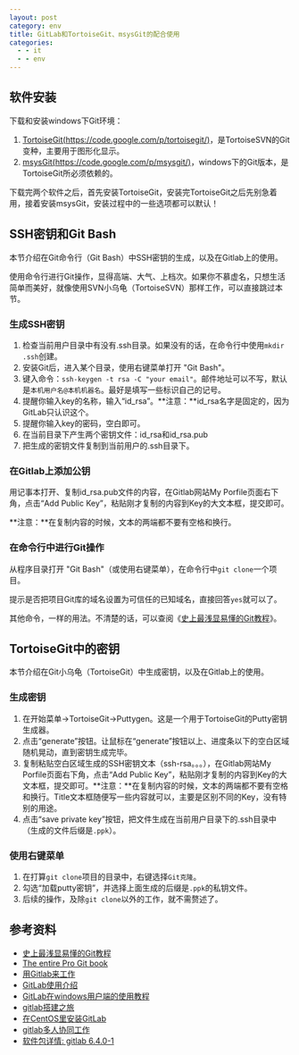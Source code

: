 ```yaml
---
layout: post
category: env
title: GitLab和TortoiseGit、msysGit的配合使用
categories:
  - - it
  - - env
---
```


## 软件安装 ##

下载和安装windows下Git环境：

1. [TortoiseGit(https://code.google.com/p/tortoisegit/)](https://code.google.com/p/tortoisegit/)，是TortoiseSVN的Git变种，主要用于图形化显示。
2. [msysGit(https://code.google.com/p/msysgit/)](https://code.google.com/p/msysgit/)，windows下的Git版本，是TortoiseGit所必须依赖的。

下载完两个软件之后，首先安装TortoiseGit，安装完TortoiseGit之后先别急着用，接着安装msysGit，安装过程中的一些选项都可以默认！

## SSH密钥和Git Bash ##

本节介绍在Git命令行（Git Bash）中SSH密钥的生成，以及在Gitlab上的使用。

使用命令行进行Git操作，显得高端、大气、上档次。如果你不慕虚名，只想生活简单而美好，就像使用SVN小乌龟（TortoiseSVN）那样工作，可以直接跳过本节。

### 生成SSH密钥 ###

1. 检查当前用户目录中有没有.ssh目录。如果没有的话，在命令行中使用`mkdir .ssh`创建。
2. 安装Git后，进入某个目录，使用右键菜单打开 "Git Bash"。
3. 键入命令：`ssh-keygen -t rsa -C "your email"`。邮件地址可以不写，默认是`本机用户名@本机机器名`。最好是填写一些标识自己的记号。
4. 提醒你输入key的名称，输入“id_rsa”。**注意：**id_rsa名字是固定的，因为GitLab只认识这个。
5. 提醒你输入key的密码，空白即可。
6. 在当前目录下产生两个密钥文件：id_rsa和id_rsa.pub
7. 把生成的密钥文件复制到当前用户的.ssh目录下。

### 在Gitlab上添加公钥 ###

用记事本打开、复制id_rsa.pub文件的内容，在Gitlab网站My Porfile页面右下角，点击“Add Public Key”，粘贴刚才复制的内容到Key的大文本框，提交即可。

**注意：**在复制内容的时候，文本的两端都不要有空格和换行。

### 在命令行中进行Git操作 ###

从程序目录打开 "Git Bash"（或使用右键菜单），在命令行中`git clone`一个项目。

提示是否把项目Git库的域名设置为可信任的已知域名，直接回答`yes`就可以了。

其他命令，一样的用法。不清楚的话，可以查阅《[史上最浅显易懂的Git教程](http://www.liaoxuefeng.com/wiki/0013739516305929606dd18361248578c67b8067c8c017b000)》。

## TortoiseGit中的密钥 ##

本节介绍在Git小乌龟（TortoiseGit）中生成密钥，以及在Gitlab上的使用。

### 生成密钥 ###

1. 在开始菜单->TortoiseGit->Puttygen。这是一个用于TortoiseGit的Putty密钥生成器。
2. 点击“generate”按钮。让鼠标在“generate”按钮以上、进度条以下的空白区域随机晃动，直到密钥生成完毕。
3. 复制粘贴空白区域生成的SSH密钥文本（ssh-rsa。。。），在Gitlab网站My Porfile页面右下角，点击“Add Public Key”，粘贴刚才复制的内容到Key的大文本框，提交即可。**注意：**在复制内容的时候，文本的两端都不要有空格和换行。Title文本框随便写一些内容就可以，主要是区别不同的Key，没有特别的用途。
4. 点击“save private key”按钮，把文件生成在当前用户目录下的.ssh目录中（生成的文件后缀是`.ppk`）。

### 使用右键菜单 ###

1. 在打算`git clone`项目的目录中，右键选择`Git克隆`。
2. 勾选“加载putty密钥”，并选择上面生成的后缀是`.ppk`的私钥文件。
3. 后续的操作，及除`git clone`以外的工作，就不需赘述了。

## 参考资料 ##

- [史上最浅显易懂的Git教程](http://www.liaoxuefeng.com/wiki/0013739516305929606dd18361248578c67b8067c8c017b000)
- [The entire Pro Git book](http://git-scm.com/book/zh)
- [用Gitlab来工作](http://feiyang.me/2013/03/work-with-gitlab/)
- [GitLab使用介绍](http://www.docin.com/p-596784591.html)
- [GitLab在windows用户端的使用教程](http://blog.csdn.net/bluesky8640/article/details/8171104)
- [gitlab搭建之旅](http://www.cnblogs.com/lenolix/archive/2013/02/06/2906466.html)
- [在CentOS里安装GitLab](http://www.linuxidc.com/Linux/2013-05/85184.htm)
- [gitlab多人协同工作](http://herry2013git.blog.163.com/blog/static/219568011201341111240751/)
- [软件包详情: gitlab 6.4.0-1](https://aur.archlinux.org/packages/gitlab/?setlang=zh_CN)
